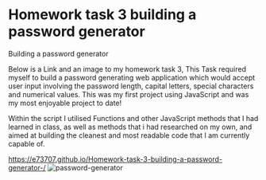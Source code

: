 # Homework task 3 building a password generator 
Building a password generator

Below is a Link and an image to my homework task 3, This Task required myself to build a password generating web application which would accept user input involving the password length, capital letters, special characters and numerical values. This was my first project using JavaScript and was my most enjoyable project to date!

Within the script I utilised Functions and other JavaScript methods that I had learned in class, as well as methods that i had researched on my own, and aimed at building the cleanest and most readable code that I am currently capable of.  



https://e73707.github.io/Homework-task-3-building-a-password-generator-/
![password-generator](https://user-images.githubusercontent.com/94885681/205031443-52ff45f6-d9c4-4b53-92c7-86e12dd7c776.png)
